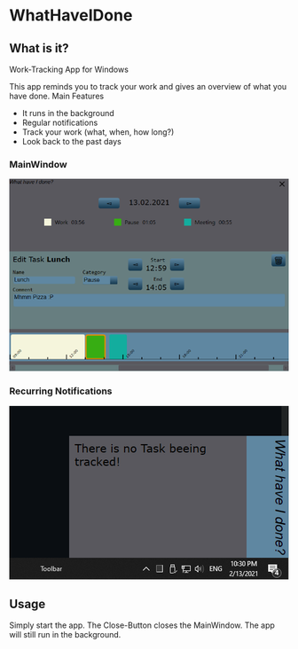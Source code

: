 # WhatHaveIDone

## What is it?
Work-Tracking App for Windows

This app reminds you to track your work and gives an overview of what you have done. 
Main Features
* It runs in the background
* Regular notifications
* Track your work (what, when, how long?)
* Look back to the past days

### MainWindow
![MainWindow](MainWindow.png?raw=true "MainWindow")

### Recurring Notifications
![TaskNotification](TaskNotification.png?raw=true "TaskNotification")

## Usage
Simply start the app. The Close-Button closes the MainWindow. The app will still run in the background.


